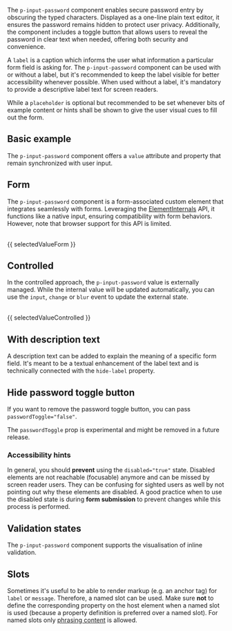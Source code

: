 <ComponentHeading name="Input Password"></ComponentHeading>

The `p-input-password` component enables secure password entry by obscuring the typed characters. Displayed as a
one-line plain text editor, it ensures the password remains hidden to protect user privacy. Additionally, the component
includes a toggle button that allows users to reveal the password in clear text when needed, offering both security and
convenience.

A `label` is a caption which informs the user what information a particular form field is asking for. The
`p-input-password` component can be used with or without a label, but it's recommended to keep the label visible for
better accessibility whenever possible. When used without a label, it's mandatory to provide a descriptive label text
for screen readers.

While a `placeholder` is optional but recommended to be set whenever bits of example content or hints shall be shown to
give the user visual cues to fill out the form.

<TableOfContents></TableOfContents>

## Basic example

The `p-input-password` component offers a `value` attribute and property that remain synchronized with user input.

<Playground :markup="labelMarkup" :config="config"></Playground>

## Form

The `p-input-password` component is a form-associated custom element that integrates seamlessly with forms. Leveraging
the [ElementInternals](https://developer.mozilla.org/en-US/docs/Web/API/ElementInternals) API, it functions like a
native input, ensuring compatibility with form behaviors. However, note that browser support for this API is limited.

<Playground :frameworkMarkup="formExample" :config="{ ...config, withoutDemo: true }">
  <form @submit.prevent="onSubmit">
    <p-input-password name="some-name" label="Some Label" :theme="theme" />
    <br>
    <PlaygroundButton name="Submit" type="submit"></PlaygroundButton>
    <p-text :theme="theme" style="display: inline-block;">{{ selectedValueForm }}</p-text>
  </form>
</Playground>

## Controlled

In the controlled approach, the `p-input-password` value is externally managed. While the internal value will be updated
automatically, you can use the `input`, `change` or `blur` event to update the external state.

<Playground :frameworkMarkup="controlledExample" :config="{ ...config, withoutDemo: true }">
<p-input-password name="some-name" label="Some Label" :theme="theme" @input="updateControlledExample"></p-input-password>
<br>
<p-text :theme="theme">{{ selectedValueControlled }}</p-text>
</Playground>

## With description text

A description text can be added to explain the meaning of a specific form field. It's meant to be a textual enhancement
of the label text and is technically connected with the `hide-label` property.

<Playground :markup="withDescriptionText" :config="config"></Playground>

## Hide password toggle button

If you want to remove the password toggle button, you can pass `passwordToggle="false"`.

<Notification heading="Attention" heading-tag="h3" state="warning">
  The <code>passwordToggle</code> prop is experimental and might be removed in a future release.
</Notification>

<Playground :markup="typePasswordWithoutPasswordToggle" :config="config"></Playground>

### <A11yIcon></A11yIcon> Accessibility hints

In general, you should **prevent** using the `disabled="true"` state. Disabled elements are not reachable (focusable)
anymore and can be missed by screen reader users. They can be confusing for sighted users as well by not pointing out
why these elements are disabled. A good practice when to use the disabled state is during **form submission** to prevent
changes while this process is performed.

## Validation states

The `p-input-password` component supports the visualisation of inline validation.

<Playground :markup="stateMarkup" :config="config">
  <PlaygroundSelect v-model="state" :values="states" name="state"></PlaygroundSelect>
</Playground>

## Slots

Sometimes it's useful to be able to render markup (e.g. an anchor tag) for `label` or `message`. Therefore, a named slot
can be used. Make sure **not** to define the corresponding property on the host element when a named slot is used
(because a property definition is preferred over a named slot). For named slots only
[phrasing content](https://developer.mozilla.org/en-US/docs/Web/Guide/HTML/Content_categories#Phrasing_content) is
allowed.

<Playground :markup="slots" :config="config"></Playground>

<script lang="ts">
import Vue from 'vue';  
import {getInputPasswordCodeSamples} from "shared/src";
import Component from 'vue-class-component';
import { FORM_STATES } from '../../utils'; 

@Component
export default class Code extends Vue {
  config = { themeable: true, spacing: 'block' };

  get theme(): Theme {
    return this.$store.getters.playgroundTheme;
  }

  formExample = getInputPasswordCodeSamples('default');
  controlledExample = getInputPasswordCodeSamples('example-controlled');

  get labelMarkup() {
    return `<p-input-password name="some-name" label="Some label"></p-input-password>`;
  }

  
  typePasswordWithoutPasswordToggle =
`<p-input-password name="some-name" label="Some label" value="some password" password-toggle="false"></p-input-password>`;

  withDescriptionText =
`<p-input-password name="some-name" label="Some label" description="Some description"></p-input-password>`;

  state = 'error';
  states = FORM_STATES;
  get stateMarkup() {
    const attr = `message="${this.state !== 'none' ? `Some ${this.state} validation message.` : ''}"`;
    return `<p-input-password name="some-name" label="Some label" value="Some value" state="${this.state}" ${attr}></p-input-password>`;
    }
    
  slots = `<p-input-password name="some-name" state="error">
  <span slot="label">Some label with a <a href="https://designsystem.porsche.com">link</a>.</span>
  <span slot="description">Some description with a <a href="https://designsystem.porsche.com">link</a>.</span>
  <span slot="message">Some error message with a <a href="https://designsystem.porsche.com">link</a>.</span>
</p-input-password>`;

  selectedValueForm = 'Last submitted data: ';
  onSubmit(e) {
    const formData = new FormData(e.target);
    this.selectedValueForm = `Last submitted data: ${
      Array.from(formData.entries(), ([_, value]) => value)
        .join('')
    }`;
  }

  selectedValueControlled = 'Selected value: ';
  updateControlledExample(e) {
  console.log(e);
    this.selectedValueControlled = `Selected value: ${e.target.value}`;
  }

}
</script>
